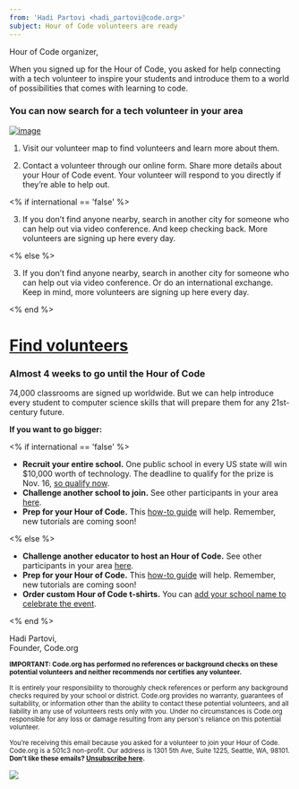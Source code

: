 ```yaml
---
from: 'Hadi Partovi <hadi_partovi@code.org>'
subject: Hour of Code volunteers are ready
---
```


Hour of Code organizer,

When you signed up for the Hour of Code, you asked for help connecting with a tech volunteer to inspire your students and introduce them to a world of possibilities that comes with learning to code.

### You can now search for a tech volunteer in your area

[![image](https://code.org/images/email/fit-400/volunteer-map.jpg)](https://code.org/volunteer/local)

1) Visit our volunteer map to find volunteers and learn more about them.

2) Contact a volunteer through our online form. Share more details about your Hour of Code event. Your volunteer will respond to you directly if they’re able to help out. 

<% if international == 'false' %>

3) If you don’t find anyone nearby, search in another city for someone who can help out via video conference. And keep checking back. More volunteers are signing up here every day. 

<% else %>

3) If you don’t find anyone nearby, search in another city for someone who can help out via video conference. Or do an international exchange. Keep in mind, more volunteers are signing up here every day.

<% end %>

# [Find volunteers](https://code.org/volunteer/local)

### Almost 4 weeks to go until the Hour of Code

74,000 classrooms are signed up worldwide. But we can help introduce every student to computer science skills that will prepare them for any 21st-century future.

**If you want to go bigger:**

<% if international == 'false' %>

- **Recruit your entire school.** One public school in every US state will win $10,000 worth of technology. The deadline to qualify for the prize is Nov. 16, [so qualify now](http://hourofcode.com/prizes).
- **Challenge another school to join.** See other participants in your area [here](https://hourofcode.com).
- **Prep for your Hour of Code.** This [how-to guide](https://hourofcode.com/us/how-to) will help. Remember, new tutorials are coming soon!

<% else %>

- **Challenge another educator to host an Hour of Code.** See other participants in your area [here](https://hourofcode.com).
- **Prep for your Hour of Code.** This [how-to guide](https://hourofcode.com/us/how-to) will help. Remember, new tutorials are coming soon!
- **Order custom Hour of Code t-shirts.** You can [add your school name to celebrate the event](http://blog.code.org/post/132608499493/hour-of-code-shirts-and-more). 

<% end %>

Hadi Partovi,<br/>
Founder, Code.org 

<small> **IMPORTANT: Code.org has performed no references or background checks on these potential volunteers and neither recommends nor certifies any volunteer.**</small>
 
<small> It is entirely your responsibility to thoroughly check references or perform any background checks required by your school or district. Code.org provides no warranty, guarantees of suitability, or information other than the ability to contact these potential volunteers, and all liability in any use of volunteers rests only with you. Under no circumstances is Code.org responsible for any loss or damage resulting from any person's reliance on this potential volunteer.</small> 

<small>You’re receiving this email because you asked for a volunteer to join your Hour of Code. Code.org is a 501c3 non-profit. Our address is 1301 5th Ave, Suite 1225, Seattle, WA, 98101.</small> <br />
<small><strong>Don't like these emails? [Unsubscribe here](<%= unsubscribe_link %>).</strong></small>


![](<%= tracking_pixel %>)